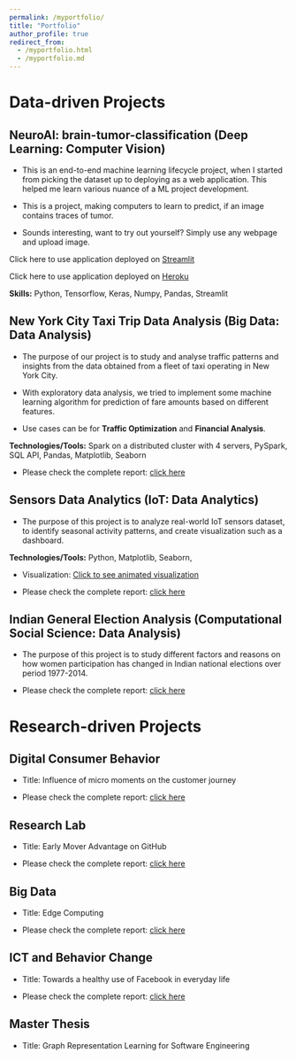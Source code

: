 ```yaml
---
permalink: /myportfolio/
title: "Portfolio"
author_profile: true
redirect_from: 
  - /myportfolio.html
  - /myportfolio.md
---
```

<!-- ---
title: "Portfolio item number 1"
excerpt: "Short description of portfolio item number 1<br/><img src='/images/500x300.png'>"
collection: portfolio
--- -->

<!-- This is an item in your portfolio. It can be have images or nice text. If you name the file .md, it will be parsed as markdown. If you name the file .html, it will be parsed as HTML.  -->

# Data-driven Projects

## NeuroAI: brain-tumor-classification (Deep Learning: Computer Vision)

* This is an end-to-end machine learning lifecycle project, when I started from picking the dataset up to deploying as a web application. This helped me learn various nuance of a ML project development. 

* This is a project, making computers to learn to predict, if an image contains traces of tumor. 

* Sounds interesting, want to try out yourself? Simply use any webpage and upload image.

Click here to use application deployed on [Streamlit](https://adityam582-brain-tumor-classification-app-ulea8d.streamlitapp.com/)

Click here to use application deployed on [Heroku](https://neuroai-image-classifier.herokuapp.com/)

**Skills:** Python, Tensorflow, Keras, Numpy, Pandas, Streamlit

## New York City Taxi Trip Data Analysis (Big Data: Data Analysis)

* The purpose of our project is to study and analyse traffic patterns and insights from the data obtained from a fleet of taxi operating in New York City. 

* With exploratory data analysis, we tried to implement some machine learning algorithm for prediction of fare amounts based on different features. 

* Use cases can be for **Traffic Optimization** and **Financial Analysis**.

**Technologies/Tools:** Spark on a distributed cluster with 4 servers, PySpark, SQL API, Pandas, Matplotlib, Seaborn 

* Please check the complete report: [click here](https://adityam582.github.io/files/BigDataProjectReport.pdf)

## Sensors Data Analytics (IoT: Data Analytics)

* The purpose of this project is to analyze real-world IoT sensors dataset, to identify seasonal activity patterns, and create visualization such as a dashboard.

**Technologies/Tools:** Python, Matplotlib, Seaborn, 

* Visualization: [Click to see animated visualization](https://drive.google.com/file/d/1gDaSUJgnSAhwLtndxnUqVwOxO3edKH9t/view)

* Please check the complete report: [click here](https://adityam582.github.io/files/IOTExercise2.pdf)

## Indian General Election Analysis (Computational Social Science: Data Analysis)

* The purpose of this project is to study different factors and reasons on how women participation has changed in Indian national elections over period 1977-2014.

* Please check the complete report: [click here](https://adityam582.github.io/files/CSSProjectReport.pdf)

# Research-driven Projects

## Digital Consumer Behavior

* Title: Influence of micro moments on the customer journey 

* Please check the complete report: [click here](https://adityam582.github.io/files/DigitalConsumerBehaviorSeminarReport.pdf)

## Research Lab

* Title: Early Mover Advantage on GitHub 

* Please check the complete report: [click here](https://adityam582.github.io/files/ResearchReportFirstMoverAdvantageGitHub.pdf)

## Big Data

* Title: Edge Computing

* Please check the complete report: [click here](https://adityam582.github.io/files/BigDataSeminarReportEdge_Computing.pdf)

## ICT and Behavior Change

* Title: Towards a healthy use of Facebook in everyday life

* Please check the complete report: [click here](https://adityam582.github.io/files/ICT_Seminar_Paper.pdf)

## Master Thesis 

* Title: Graph Representation Learning for Software Engineering

